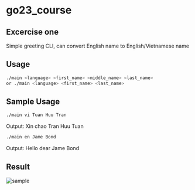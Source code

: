 # go23_course
## Excercise one
Simple greeting CLI, can convert English name to English/Vietnamese name

## Usage 
```sh
./main <language> <first_name> <middle_name> <last_name>
or ./main <language> <first_name> <last_name>
```

## Sample Usage
```sh
./main vi Tuan Huu Tran
```
Output: Xin chao Tran Huu Tuan

```sh
./main en Jame Bond
```
Output: Hello dear Jame Bond

## Result
![sample](sample.png)